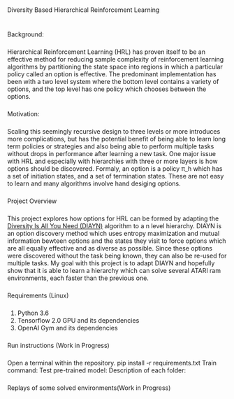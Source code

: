 #
Diversity Based Hierarchical Reinforcement Learning
#
###
Background:
###
Hierarchical Reinforcement Learning (HRL) has proven itself to be an effective method for reducing sample complexity of reinforcement learning algorithms by partitioning the state space into regions in which a particular policy called an option is effective. The predominant implementation has been with a two level system where the bottom level contains a variety of options, and the top level has one policy which chooses between the options.

###
Motivation:
###
Scaling this seemingly recursive design to three levels or more introduces more complications, but has the potential benefit of being able to learn long term policies or strategies and also being able to perform multiple tasks without drops in performance after learning a new task. One major issue with HRL and especially with hierarchies with three or more layers is how options should be discovered. Formaly, an option is a policy π_h which has a set of initiation states, and a set of termination states. These are not easy to learn and many algorithms involve hand desiging options. 

###
Project Overview
###
This project explores how options for  HRL can be formed by adapting the [Diversity Is All You Need (DIAYN)](https://arxiv.org/abs/1802.06070) algorithm to a n level hierarchy. DIAYN is an option discovery method which uses entropy maximization and mutual information bewteen options and the states they visit to force options which are all equally effective and as diverse as possible. Since these options were discovered without the task being known, they can also be re-used for multiple tasks.
My goal with this project is to adapt DIAYN and hopefully show that it is able to learn a hierarchy which can solve several ATARI ram environments, each faster than the previous one.

###
Requirements (Linux)
###
1. Python 3.6
2. Tensorflow 2.0 GPU and its dependencies
3. OpenAI Gym and its dependencies

###
Run instructions (Work in Progress)
###
Open a terminal within the repository.
pip install -r requirements.txt
Train command:
Test pre-trained model:
Description of each folder:


###
Replays of some solved environments(Work in Progress)
###
